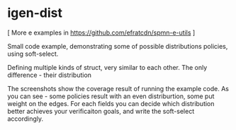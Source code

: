 # igen-dist

[ More e examples in https://github.com/efratcdn/spmn-e-utils  ]
   
  Small code example, demonstrating some of possible distributions policies, using soft-select.
  
  Defining multiple kinds of struct, very similar to each other. The only
  difference -  their distribution
  
 The screenshots show the coverage result of running the example code. As you can see - some policies result with an even distriburtion, some put weight on the edges. For each fields you can decide which distribution better achieves your verificaiton goals, and write the  soft-select accordingly.

